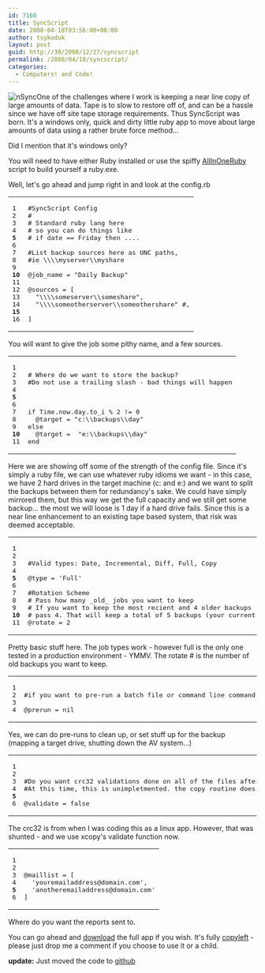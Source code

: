 ```yaml
---
id: 7160
title: SyncScript
date: 2008-04-18T03:56:00+00:00
author: tsykoduk
layout: post
guid: http://30/2008/12/27/syncscript
permalink: /2008/04/18/syncscript/
categories:
  - Computers! and Code!
---
```

<img style="float: left;" alt="nSync" src="http://greg.nokes.name/assets/2008/4/20/images-1_thumbnail.png" />One of the challenges where I work is keeping a near line copy of large amounts of data. Tape is to slow to restore off of, and can be a hassle since we have off site tape storage requirements. Thus SyncScript was born. It's a windows only, quick and dirty little ruby app to move about large amounts of data using a rather brute force method...

<!--more-->

Did I mention that it's windows only?

You will need to have either Ruby installed or use the spiffy <a href="http://www.erikveen.dds.nl/allinoneruby/index.html">AllInOneRuby</a> script to build yourself a ruby.exe.

Well, let's go ahead and jump right in and look at the config.rb
<table class="CodeRay">
<tbody>
<tr>
<td class="line_numbers" title="click to toggle" onclick="with (this.firstChild.style) { display = (display == '') ? 'none' : '' }">
<pre>1<tt>
</tt>2<tt>
</tt>3<tt>
</tt>4<tt>
</tt><strong>5</strong><tt>
</tt>6<tt>
</tt>7<tt>
</tt>8<tt>
</tt>9<tt>
</tt><strong>10</strong><tt>
</tt>11<tt>
</tt>12<tt>
</tt>13<tt>
</tt>14<tt>
</tt><strong>15</strong><tt>
</tt>16<tt>
</tt></pre>
</td>
<td class="code">
<pre><span class="c">#SyncScript Config</span><tt>
</tt><span class="c">#</span><tt>
</tt><span class="c"># Standard ruby lang here</span><tt>
</tt><span class="c"># so you can do things like</span><tt>
</tt><span class="c"># if date == Friday then ....</span><tt>
</tt><tt>
</tt><span class="c">#List backup sources here as UNC paths,</span><tt>
</tt><span class="c">#ie \\\\myserver\\myshare</span><tt>
</tt><tt>
</tt><span class="iv">@job_name</span> = <span class="s"><span class="dl">"</span><span class="k">Daily Backup</span><span class="dl">"</span></span><tt>
</tt><tt>
</tt><span class="iv">@sources</span> = [<tt>
</tt>  <span class="s"><span class="dl">"</span><span class="ch">\\</span><span class="ch">\\</span><span class="k">someserver</span><span class="ch">\\</span><span class="k">someshare</span><span class="dl">"</span></span>,<tt>
</tt>  <span class="s"><span class="dl">"</span><span class="ch">\\</span><span class="ch">\\</span><span class="k">someotherserver</span><span class="ch">\\</span><span class="k">someothershare</span><span class="dl">"</span></span> <span class="c">#,</span><tt>
</tt><tt>
</tt>]<tt>
</tt></pre>
</td>
</tr>
</tbody>
</table>
You will want to give the job some pithy name, and a few sources.
<table class="CodeRay">
<tbody>
<tr>
<td class="line_numbers" title="click to toggle" onclick="with (this.firstChild.style) { display = (display == '') ? 'none' : '' }">
<pre>1<tt>
</tt>2<tt>
</tt>3<tt>
</tt>4<tt>
</tt><strong>5</strong><tt>
</tt>6<tt>
</tt>7<tt>
</tt>8<tt>
</tt>9<tt>
</tt><strong>10</strong><tt>
</tt>11<tt>
</tt></pre>
</td>
<td class="code">
<pre><tt>
</tt><span class="c"># Where do we want to store the backup?</span><tt>
</tt><span class="c">#Do not use a trailing slash - bad things will happen</span><tt>
</tt><tt>
</tt><tt>
</tt><tt>
</tt><span class="r">if</span> <span class="co">Time</span>.now.day.to_i % <span class="i">2</span> != <span class="i">0</span><tt>
</tt>  <span class="iv">@target</span> = <span class="s"><span class="dl">"</span><span class="k">c:</span><span class="ch">\\</span><span class="k">backups</span><span class="ch">\\</span><span class="k">day</span><span class="dl">"</span></span><tt>
</tt><span class="r">else</span><tt>
</tt>  <span class="iv">@target</span> =  <span class="s"><span class="dl">"</span><span class="k">e:</span><span class="ch">\\</span><span class="k">backups</span><span class="ch">\\</span><span class="k">day</span><span class="dl">"</span></span><tt>
</tt><span class="r">end</span><tt>
</tt></pre>
</td>
</tr>
</tbody>
</table>
Here we are showing off some of the strength of the config file. Since it's simply a ruby file, we can use whatever ruby idioms we want - in this case, we have 2 hard drives in the target machine (c: and e:) and we want to split the backups between them for redundancy's sake. We could have simply mirrored them, but this way we get the full capacity and we still get some backup... the most we will loose is 1 day if a hard drive fails. Since this is a near line enhancement to an existing tape based system, that risk was deemed acceptable.
<table class="CodeRay">
<tbody>
<tr>
<td class="line_numbers" title="click to toggle" onclick="with (this.firstChild.style) { display = (display == '') ? 'none' : '' }">
<pre>1<tt>
</tt>2<tt>
</tt>3<tt>
</tt>4<tt>
</tt><strong>5</strong><tt>
</tt>6<tt>
</tt>7<tt>
</tt>8<tt>
</tt>9<tt>
</tt><strong>10</strong><tt>
</tt>11<tt>
</tt></pre>
</td>
<td class="code">
<pre><tt>
</tt><tt>
</tt><span class="c">#Valid types: Date, Incremental, Diff, Full, Copy</span><tt>
</tt><tt>
</tt><span class="iv">@type</span> = <span class="s"><span class="dl">'</span><span class="k">Full</span><span class="dl">'</span></span><tt>
</tt><tt>
</tt><span class="c">#Rotation Scheme</span><tt>
</tt><span class="c"># Pass how many _old_ jobs you want to keep</span><tt>
</tt><span class="c"># If you want to keep the most recient and 4 older backups</span><tt>
</tt><span class="c"># pass 4. That will keep a total of 5 backups (your current and 4 old)</span><tt>
</tt><span class="iv">@rotate</span> = <span class="i">2</span><tt>
</tt></pre>
</td>
</tr>
</tbody>
</table>
Pretty basic stuff here. The job types work - however full is the only one tested in a production environment - <span class="caps">YMMV</span>. The rotate # is the number of old backups you want to keep.
<table class="CodeRay">
<tbody>
<tr>
<td class="line_numbers" title="click to toggle" onclick="with (this.firstChild.style) { display = (display == '') ? 'none' : '' }">
<pre>1<tt>
</tt>2<tt>
</tt>3<tt>
</tt>4<tt>
</tt></pre>
</td>
<td class="code">
<pre>  <tt>
</tt><span class="c">#if you want to pre-run a batch file or command line command, put it here</span><tt>
</tt><tt>
</tt><span class="iv">@prerun</span> = <span class="pc">nil</span><tt>
</tt></pre>
</td>
</tr>
</tbody>
</table>
Yes, we can do pre-runs to clean up, or set stuff up for the backup (mapping a target drive, shutting down the AV system...)
<table class="CodeRay">
<tbody>
<tr>
<td class="line_numbers" title="click to toggle" onclick="with (this.firstChild.style) { display = (display == '') ? 'none' : '' }">
<pre>1<tt>
</tt>2<tt>
</tt>3<tt>
</tt>4<tt>
</tt><strong>5</strong><tt>
</tt>6<tt>
</tt></pre>
</td>
<td class="code">
<pre><tt>
</tt><tt>
</tt><span class="c">#Do you want crc32 validations done on all of the files after the run</span><tt>
</tt><span class="c">#At this time, this is unimpletmented. the copy routine does a validation as it runs.</span><tt>
</tt><tt>
</tt><span class="iv">@validate</span> = <span class="pc">false</span><tt>
</tt></pre>
</td>
</tr>
</tbody>
</table>
The crc32 is from when I was coding this as a linux app. However, that was shunted - and we use xcopy's validate function now.
<table class="CodeRay">
<tbody>
<tr>
<td class="line_numbers" title="click to toggle" onclick="with (this.firstChild.style) { display = (display == '') ? 'none' : '' }">
<pre>1<tt>
</tt>2<tt>
</tt>3<tt>
</tt>4<tt>
</tt><strong>5</strong><tt>
</tt>6<tt>
</tt></pre>
</td>
<td class="code">
<pre><tt>
</tt><tt>
</tt><span class="iv">@maillist</span> = [<tt>
</tt>  <span class="s"><span class="dl">'</span><span class="k">youremailaddress@domain.com</span><span class="dl">'</span></span>,<tt>
</tt>  <span class="s"><span class="dl">'</span><span class="k">anotheremailaddress@domain.com</span><span class="dl">'</span></span><tt>
</tt>]</pre>
</td>
</tr>
</tbody>
</table>
Where do you want the reports sent to.

You can go ahead and <a href="http://greg.nokes.name/assets/2008/4/18/SyncScript.zip">download</a> the full app if you wish. It's fully <a href="http://en.wikipedia.org/wiki/Copyleft">copyleft</a> - please just drop me a comment if you choose to use it or a child.

<strong>update:</strong> Just moved the code to <a href="https://github.com/tsykoduk/sync_script">github</a>